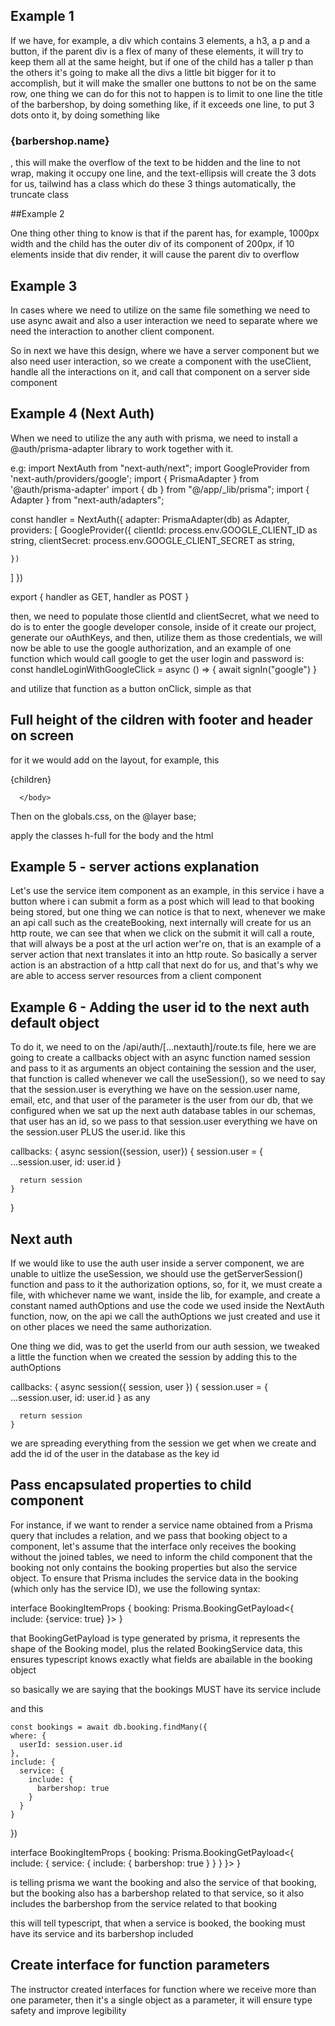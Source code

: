 ## Example 1

If we have, for example, a div which contains 3 elements, a h3, a p and a button, if the parent div is a flex of many of
these elements, it will try to keep them all at the same height, but if one of the child has a taller p than the others
it's going to make all the divs a little bit bigger for it to accomplish, but it will make the smaller one buttons to
not be on the same row, one thing we can do for this not to happen is to limit to one line the title of the barbershop,
by doing something like, if it exceeds one line, to put 3 dots onto it, by doing something like

<h3 className="font-semibold overflow-hidden text-nowrap text-ellipsis">{barbershop.name}</h3>, this will make the overflow
of the text to be hidden and the line to not wrap, making it occupy one line, and the text-ellipsis will create the 3 dots
for us, tailwind has a class which do these 3 things automatically, the truncate class


##Example 2

One thing other thing to know is that if the parent has, for example, 1000px width and the child has the outer div of its
component of 200px, if 10 elements inside that div render, it will cause the parent div to overflow

## Example 3

In cases where we need to utilize on the same file something we need to use async await and also a user interaction we
need to separate where we need the interaction to another client component.

So in next we have this design, where we have a server component but we also need user interaction, so we create a component
with the useClient, handle all the interactions on it, and call that component on a server side component


## Example 4 (Next Auth)

When we need to utilize the any auth with prisma, we need to install a @auth/prisma-adapter library to work together
with it.

e.g: 
import NextAuth from "next-auth/next";
import GoogleProvider from 'next-auth/providers/google';
import { PrismaAdapter } from '@auth/prisma-adapter'
import { db } from "@/app/_lib/prisma";
import { Adapter } from "next-auth/adapters";

const handler = NextAuth({
  adapter: PrismaAdapter(db) as Adapter,
  providers: [
    GoogleProvider({
      clientId: process.env.GOOGLE_CLIENT_ID as string,
      clientSecret: process.env.GOOGLE_CLIENT_SECRET as string,

    })
  ]
})

export { handler as GET, handler as POST }

then, we need to populate those clientId and clientSecret, what we need to do is to enter the google developer console, inside of it create our project, generate our oAuthKeys, and then, utilize them as those credentials, we will now be able to use the google authorization, and an example of one function which would call google to get the user login and password is:   const handleLoginWithGoogleClick = async () => {
    await signIn("google")
  }

  and utilize that function as a button onClick, simple as that

## Full height of the cildren with footer and header on screen

for it we would add on the layout, for example, this

<body className={inter.className} >
        <AuthProvider>
          <div className="flex flex-col h-full">
            <div className='flex-1'>{children}</div>
            <Footer />
          </div>
        </AuthProvider>
        <Toaster />

      </body>

Then on the globals.css, on the @layer base;

apply the classes h-full for the body and the html


## Example 5 - server actions explanation

Let's use the service item component as an example, in this service i have a  button where i can submit a form as a post
 which will lead to that booking being stored, but one thing we can notice is that to next, whenever we make an api call
 such as the createBooking, next internally will create for us an http route, we can see that when we click on the submit
 it will call a route, that will always be a post at the url action wer're on, that is an example of a server action that 
 next translates it into an http route. 
So basically a server action is an abstraction of a http call that next do for us, and that's why we are able to access server
resources from a client component

## Example 6 - Adding the user id to the next auth default object

To do it, we need to on the /api/auth/[...nextauth]/route.ts file, here we are going to create a callbacks object with
an async function named session and pass to it as arguments an object containing the session and the user, that function is
called whenever we call the useSession(), so we need to say that the session.user is everything we have on the session.user
name, email, etc, and that user of the parameter is the user from our db, that we configured when we sat up the next auth
database tables in our schemas, that user has an id, so we pass to that session.user everything we have on the session.user
PLUS the user.id. like this

 callbacks: {
    async session({session, user}) {
      session.user = {
        ...session.user,
        id: user.id
      }

      return session
    }
  }


## Next auth

If we would like to use the auth user inside a server component, we are unable to uitlize the useSession, we should use
the getServerSession() function and pass to it the authorization options, so, for it, we must create a file, with whichever
name we want, inside the lib, for example, and create a constant named authOptions and use the code we used inside the
NextAuth function, now, on the api we call the authOptions we just created and use it on other places we need the same
authorization.

One thing we did, was to get the userId from our auth session, we tweaked a little the function when we created the session
by adding this to the authOptions

  callbacks: {
    async session({ session, user }) {
      session.user = {
        ...session.user,
        id: user.id
      } as any

      return session
    }

  we are spreading everything from the session we get when we create and add the id of the user in the database as
  the key id

  ## Pass encapsulated properties to child component


  For instance, if we want to render a service name obtained from a Prisma query that includes a relation, and we pass that booking object to a component, let's assume that the interface only receives the booking without the joined tables, we need to inform the child component that the booking not only contains the booking properties but also the service object. To ensure that Prisma includes the service data in the booking (which only has the service ID), we use the following syntax:

  interface BookingItemProps {
    booking: Prisma.BookingGetPayload<{
      include: {service: true}
    }>
  } 

  that BookingGetPayload is type generated by prisma, it represents the shape of the Booking model, plus the related BookingService data, this ensures typescript knows exactly what fields are abailable in the booking object

  so basically we are saying that the bookings MUST have its service include

  and this

    const bookings = await db.booking.findMany({
    where: {
      userId: session.user.id
    },
    include: {
      service: {
        include: {
          barbershop: true
        }
      }
    }
  })

  interface BookingItemProps {
  booking: Prisma.BookingGetPayload<{
    include: {
      service: {
        include: {
          barbershop: true
        }
      }
    }
  }>
}

  is telling prisma we want the booking and also the service of that booking, but the booking also has a barbershop
  related to that service, so it also includes the barbershop from the service related to that booking

  this will tell typescript, that when a service is booked, the booking must have its service and its barbershop included

  ## Create interface for function parameters

  The instructor created interfaces for function where we receive more than one parameter, then it's a single object as
  a parameter, it will ensure type safety and improve legibility 